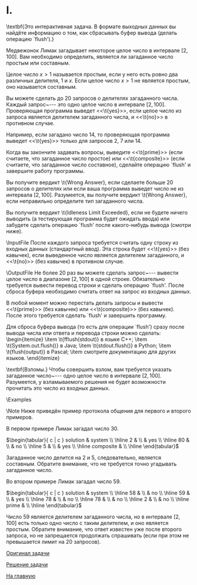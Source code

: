 <h1> I. </h1>
\textbf{Это интерактивная задача. В формате выходных данных вы найдёте информацию о том, как сбрасывать буфер вывода (делать операцию `flush').}

Медвежонок Лимак загадывает некоторое целое число в интервале $[2, 100]$. Вам необходимо определить, является ли загаданное число простым или составным.

Целое число $x > 1$ называется простым, если у него есть ровно два различных делителя, $1$ и $x$. Если целое число $x > 1$ не является простым, оно называется составным.

Вы можете сделать до $20$ запросов о делителях загаданного числа. Каждый запрос~--- это одно целое число в интервале $[2, 100]$. Проверяющая программа выведет <<\t{yes}>>, если целое число из запроса является делителем загаданного числа, и <<\t{no}>> в противном случае.

Например, если загадано число $14$, то проверяющая программа выведет <<\t{yes}>> только для запросов $2$, $7$ или $14$.

Когда вы закончите задавать вопросы, выведите <<\t{prime}>> (если считаете, что загаданное число простое) или <<\t{composite}>> (если считаете, что загаданное число составное), сделайте операцию `flush' и завершите работу программы.

Вы получите вердикт \t{Wrong Answer}, если сделаете больше $20$ запросов о делителях или если ваша программа выведет число не из интервала $[2, 100]$. Разумеется, вы получите вердикт \t{Wrong Answer}, если неправильно определите тип загаданного числа.

Вы получите вердикт \t{Idleness Limit Exceeded}, если не будете ничего выводить (а тестирующая программа будет ожидать ввода) или забудете сделать операцию `flush' после какого-нибудь вывода (смотри ниже).

\InputFile
После каждого запроса требуется считать одну строку из входных данных (стандартный ввод). Эта строка будет <<\t{yes}>> (без кавычек), если выведенное число является делителем загаданного, и <<\t{no}>> (без кавычек) в противном случае.

\OutputFile
Не более $20$ раз вы можете сделать запрос~--- вывести целое число в диапазоне $[2, 100]$ в одной строке. Обязательно требуется вывести перевод строки и сделать операцию `flush'. После сброса буфера необходимо считать ответ на запрос из входных данных.

В любой момент можно перестать делать запросы и вывести <<\t{prime}>> (без кавычек) или <<\t{composite}>> (без кавычек). После этого требуется сделать `flush' и завершить программу.

Для сброса буфера вывода (то есть для операции `flush') сразу после вывода числа или ответа и перевода строки можно сделать:
\begin{itemize}
\item \t{fflush(stdout)} в языке C++;
\item \t{System.out.flush()} в Java;
\item \t{stdout.flush()} в Python;
\item \t{flush(output)} в Pascal;
\item смотрите документацию для других языков.
\end{itemize}

\textbf{Взломы.} Чтобы совершить взлом, вам требуется указать загаданное число~--- одно целое число в интервале $[2, 100]$. Разумеется, у взламываемого решения не будет возможности прочитать это число из входных данных.

\Examples

\Note
Ниже приведён пример протокола общения для первого и второго примеров.

В первом примере Лимак загадал число $30$.

$\begin{tabular}{  c | c }
solution & system \\
\hline
  2 &  \\
   & yes \\
\hline
  80 &  \\
   & no \\
\hline
  5 &  \\
   & yes \\
\hline
composite & \\
\hline
\end{tabular}$

Загаданное число делится на $2$ и $5$, следовательно, является составным. Обратите внимание, что не требуется точно угадывать загаданное число.

Во втором примере Лимак загадал число $59$.

$\begin{tabular}{  c | c }
solution & system \\
\hline
  58 &  \\
   & no \\
\hline
  59 &  \\
   & yes \\
\hline
  78 &  \\
   & no \\
\hline
  78 &  \\
   & no \\
\hline
  2 &  \\
   & no \\
\hline
prime & \\
\hline
\end{tabular}$

Число $59$ является делителем загаданного числа, но в интервале $[2, 100]$ есть только одно число с таким делителем, и оно является простым. Обратите внимание, что ответ известен уже после второго запроса, но не запрещается продолжать спрашивать (если при этом не превышается лимит на $20$ запросов).


[Оригинал задачи](https://codeforces.com/contest/679/problem/A)

[Решение задачи](Solution_I.md)

[На главную](README.md)